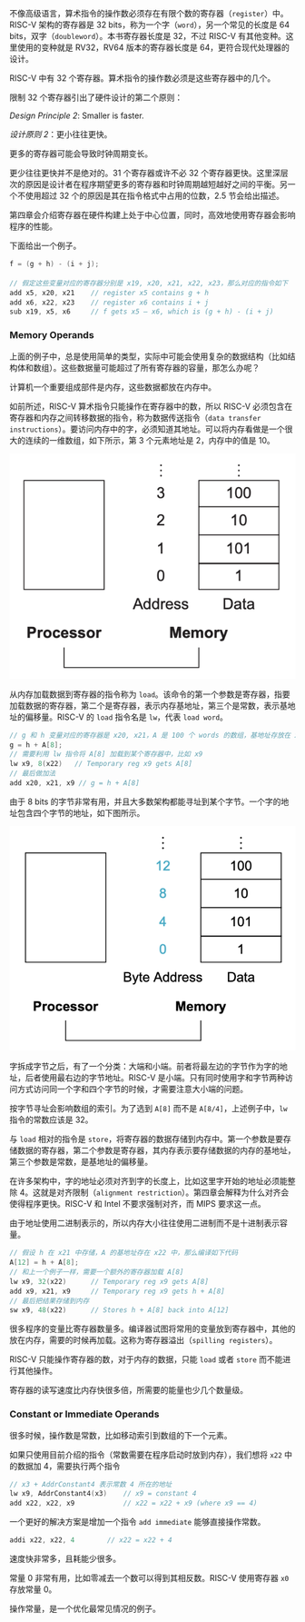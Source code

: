 不像高级语言，算术指令的操作数必须存在有限个数的寄存器（`register`）中。RISC-V 架构的寄存器是 32 bits，称为一个字（`word`），另一个常见的长度是 64 bits，双字（`doubleword`）。本书寄存器长度是 32，不过 RISC-V 有其他变种。这里使用的变种就是 RV32，RV64 版本的寄存器长度是 64，更符合现代处理器的设计。

RISC-V 中有 32 个寄存器。算术指令的操作数必须是这些寄存器中的几个。

限制 32 个寄存器引出了硬件设计的第二个原则：

*Design Principle 2*: Smaller is faster.

*设计原则 2*：更小往往更快。

更多的寄存器可能会导致时钟周期变长。

更少往往更快并不是绝对的。31 个寄存器或许不必 32 个寄存器更快。这里深层次的原因是设计者在程序期望更多的寄存器和时钟周期越短越好之间的平衡。另一个不使用超过 32 个的原因是其在指令格式中占用的位数，2.5 节会给出描述。

第四章会介绍寄存器在硬件构建上处于中心位置，同时，高效地使用寄存器会影响程序的性能。

下面给出一个例子。
```c
f = (g + h) - (i + j);

// 假定这些变量对应的寄存器分别是 x19, x20, x21, x22, x23，那么对应的指令如下
add x5, x20, x21    // register x5 contains g + h
add x6, x22, x23    // register x6 contains i + j
sub x19, x5, x6     // f gets x5 – x6, which is (g + h) - (i + j)
```

### Memory Operands
上面的例子中，总是使用简单的类型，实际中可能会使用复杂的数据结构（比如结构体和数组）。这些数据量可能超过了所有寄存器的容量，那怎么办呢？

计算机一个重要组成部件是内存，这些数据都放在内存中。

如前所述，RISC-V 算术指令只能操作在寄存器中的数，所以 RISC-V 必须包含在寄存器和内存之间转移数据的指令，称为数据传送指令（`data transfer instructions`）。要访问内存中的字，必须知道其地址。可以将内存看做是一个很大的连续的一维数组，如下所示，第 3 个元素地址是 2，内存中的值是 10。

![](0301.png)

从内存加载数据到寄存器的指令称为 `load`。该命令的第一个参数是寄存器，指要加载数据的寄存器，第二个是寄存器，表示内存基地址，第三个是常数，表示基地址的偏移量。RISC-V 的 `load` 指令名是 `lw`，代表 `load word`。

```c
// g 和 h 变量对应的寄存器是 x20, x21，A 是 100 个 words 的数组，基地址存放在 x22 中，那么编译如下代码
g = h + A[8];
// 需要利用 lw 指令将 A[8] 加载到某个寄存器中，比如 x9
lw x9, 8(x22)   // Temporary reg x9 gets A[8]
// 最后做加法
add x20, x21, x9 // g = h + A[8]
```

由于 8 bits 的字节非常有用，并且大多数架构都能寻址到某个字节。一个字的地址包含四个字节的地址，如下图所示。

![](0302.png)

字拆成字节之后，有了一个分类：大端和小端。前者将最左边的字节作为字的地址，后者使用最右边的字节地址。RISC-V 是小端。只有同时使用字和字节两种访问方式访问同一个字和四个字节的时候，才需要注意大小端的问题。

按字节寻址会影响数组的索引。为了选到 `A[8]` 而不是 `A[8/4]`，上述例子中，`lw` 指令的常数应该是 32。

与 `load` 相对的指令是 `store`，将寄存器的数据存储到内存中。第一个参数是要存储数据的寄存器，第二个参数是寄存器，其内存表示要存储数据的内存的基地址，第三个参数是常数，是基地址的偏移量。

在许多架构中，字的地址必须对齐到字的长度上，比如这里字开始的地址必须能整除 4。这就是对齐限制（`alignment restriction`）。第四章会解释为什么对齐会使得程序更快。RISC-V 和 Intel 不要求强制对齐，而 MIPS 要求这一点。

由于地址使用二进制表示的，所以内存大小往往使用二进制而不是十进制表示容量。

```c
// 假设 h 在 x21 中存储，A 的基地址存在 x22 中，那么编译如下代码
A[12] = h + A[8];
// 和上一个例子一样，需要一个额外的寄存器加载 A[8]
lw x9, 32(x22)      // Temporary reg x9 gets A[8]
add x9, x21, x9     // Temporary reg x9 gets h + A[8]
// 最后把结果存储到内存
sw x9, 48(x22)      // Stores h + A[8] back into A[12]
```

很多程序的变量比寄存器数量多。编译器试图将常用的变量放到寄存器中，其他的放在内存，需要的时候再加载。这称为寄存器溢出（`spilling registers`）。

RISC-V 只能操作寄存器的数，对于内存的数据，只能 `load` 或者 `store` 而不能进行其他操作。

寄存器的读写速度比内存快很多倍，所需要的能量也少几个数量级。

### Constant or Immediate Operands
很多时候，操作数是常数，比如移动索引到数组的下一个元素。

如果只使用目前介绍的指令（常数需要在程序启动时放到内存），我们想将 `x22` 中的数据加 4，需要执行两个指令
```c
// x3 + AddrConstant4 表示常数 4 所在的地址
lw x9, AddrConstant4(x3)    // x9 = constant 4
add x22, x22, x9            // x22 = x22 + x9 (where x9 == 4)
```
一个更好的解决方案是增加一个指令 `add immediate` 能够直接操作常数。
```c
addi x22, x22, 4        // x22 = x22 + 4
```
速度快非常多，且耗能少很多。

常量 0 非常有用，比如零减去一个数可以得到其相反数。RISC-V 使用寄存器 `x0` 存放常量 0。

操作常量，是一个优化最常见情况的例子。
